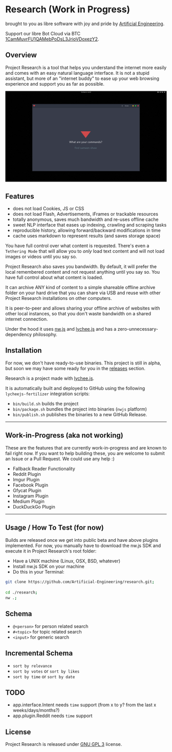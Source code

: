 
# Research (Work in Progress)

brought to you as libre software with joy and pride by [Artificial Engineering](http://artificial.engineering).

Support our libre Bot Cloud via BTC [1CamMuvrFU1QAMebPoDsL3JrioVDoxezY2](bitcoin:1CamMuvrFU1QAMebPoDsL3JrioVDoxezY2?amount=0.5&label=lychee.js%20Support).



## Overview

Project Research is a tool that helps you understand the internet more
easily and comes with an easy natural language interface. It is not
a stupid assistant, but more of an "internet buddy" to ease up your
web browsing experience and support you as far as possible.

![dialog](./guides/screenshot/dialog.png)


## Features

- does not load Cookies, JS or CSS
- does not load Flash, Advertisements, iFrames or trackable resources
- totally anonymous, saves much bandwidth and re-uses offline cache
- sweet NLP interface that eases up indexing, crawling and scraping tasks
- reproducible history, allowing forward/backward modifications in time
- cache uses markdown to represent results (and saves storage space)

You have full control over what content is requested. There's even a
`Tethering Mode` that will allow you to _only_ load text content and
will not load images or videos until you say so.

Project Research also saves you bandwidth. By default, it will prefer
the local remembered content and not request anything until you say so.
You have full control about what content is loaded.

It can archive ANY kind of content to a simple shareable offline
archive folder on your hard drive that you can share via USB and reuse
with other Project Research installations on other computers.

It is peer-to-peer and allows sharing your offline archive of websites
with other local instances, so that you don't waste bandwidth on a
shared internet connection.

Under the hood it uses [nw.js](https://nwjs.io) and [lychee.js](https://lychee.js)
and has a zero-unnecessary-dependency philosophy.


## Installation

For now, we don't have ready-to-use binaries. This project is still in
alpha, but soon we may have some ready for you in the
[releases](https://github.com/Artificial-Engineering/research/releases)
section.

Research is a project made with [lychee.js](https://lychee.js.org).

It is automatically built and deployed to GitHub using the following
`lycheejs-fertilizer` integration scripts:

- `bin/build.sh` builds the project
- `bin/package.sh` bundles the project into binaries (`nwjs` platform)
- `bin/publish.sh` publishes the binaries to a new GitHub Release.

----------

## Work-in-Progress (aka not working)

These are the features that are currently work-in-progress and are known
to fail right now. If you want to help building these, you are welcome to
submit an Issue or a Pull Request. We could use any help :)

- Fallback Reader Functionality
- Reddit Plugin
- Imgur Plugin
- Facebook Plugin
- Gfycat Plugin
- Instagram Plugin
- Medium Plugin
- DuckDuckGo Plugin


----------


## Usage / How To Test (for now)

Builds are released once we get into public beta and have above
plugins implemented. For now, you manually have to download the
nw.js SDK and execute it in Project Research's root folder:

- Have a UNIX machine (Linux, OSX, BSD, whatever)
- Install nw.js SDK on your machine
- Do this in your Terminal:

```bash
git clone https://github.com/Artificial-Engineering/research.git;

cd ./research;
nw .;
```


## Schema

- `@<person>` for person related search
- `#<topic>` for topic related search
- `<input>` for generic search

## Incremental Schema

- `sort by relevance`
- `sort by votes` or `sort by likes`
- `sort by time` or `sort by date`


## TODO

- app.interface.Intent needs `time` support (from x to y? from the last x weeks/days/months?)
- app.plugin.Reddit needs `time` support

## License

Project Research is released under [GNU GPL 3](./LICENSE_GPL3.txt) license.


